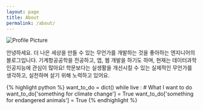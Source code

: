 ```yaml
---
layout: page
title: About
permalink: /about/
---
```


<img src="{{ site.baseurl }}/assets/peng.jpg" title="Profile Picture" class="profile">

안녕하세요. 더 나은 세상을 만들 수 있는 무언가를 개발하는 것을 좋아하는 엔지니어의 블로그입니다.
기계항공공학을 전공하고, 앱, 웹 개발을 하기도 하며, 현재는 데이터과학 인공지능에 관심이 많아요!
학문보다는 실생활을 개선시킬 수 있는 실제적인 무언가를 생각하고, 실천하며 살기 위해 노력하고 있어요.

{% highlight python %}
  want_to_do = dict()
  while live :
      # What I want to do
      want_to_do['something for climate change'] = True
      want_to_do['something for endangered animals'] = True
{% endhighlight %}
